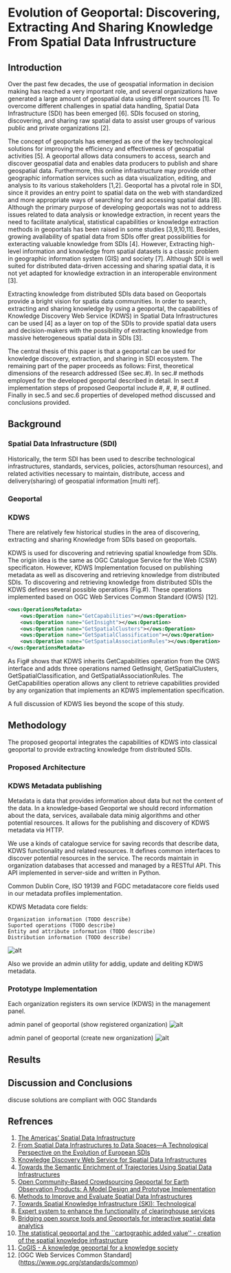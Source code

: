 # **Evolution of Geoportal: Discovering, Extracting And Sharing Knowledge From Spatial Data Infrustructure**

## Introduction

Over the past few decades, the use of geospatial information in decision making has reached a very important role, and several organizations have generated a large amount of geospatial data using different sources [1]. To overcome different  challenges in spatial data handling, Spatial Data Infrastructure (SDI) has been emerged [6]. SDIs focused on storing, discovering, and sharing raw spatial data to assist user groups of various public and private organizations [2].

The concept of geoportals has emerged as one of the key technological solutions for improving the efficiency and effectiveness of geospatial activities [5]. A geoportal allows data consumers to access, search and discover geospatial data and enables data producers to publish and share geospatial data. Furthermore, this online infrastructure may provide other geographic information services such as data visualization, editing, and analysis to its various stakeholders [1,2].
Geoportal has a pivotal role in SDI, since it provides an entry point to spatial data on the web with standardized and more appropriate ways of searching for and accessing spatial data [8].
Although the primary purpose of developing geoportals was not to address issues related to data analysis or knowledge extraction, in recent years the need to facilitate analytical, statistical capabilities or knowledge extraction methods in geoportals has been raised in some studies [3,9,10,11]. Besides, growing availability of spatial data from SDIs offer great possibilities for exteracting valuable knowledge from SDIs [4]. However, Extracting high-level information and knowledge from spatial datasets is a classic problem in geographic information system (GIS) and society [7]. Although SDI is well suited for distributed data-driven accessing and sharing spatial data, it is not yet adapted for knowledge extraction in an interoperable environment [3].

Extracting knowledge from distributed SDIs data based on Geoportals provide  a bright vision for spatia data communities. In order to search, extracting and sharing knowledge by using a geoportal, the capabilities of Knowledge Discovery Web Service (KDWS) in Spatial Data Infrastructures  can be used [4] as a layer on top of the SDIs to provide spatial data users and decision-makers with the possibility of extracting knowledge from massive heterogeneous spatial data in SDIs [3].

The central thesis of this paper is that a geoportal can be used for knowledge discovery, extraction, and sharing in SDI ecosystem. The remaining part of the paper proceeds as follows: First, theoretical dimensions of the research addressed (See sec.#). In sec.# methods employed for the developed geoportal described in detail. In sect.# implementation steps of proposed Geoportal include #, #, #, # outlined. Finally in sec.5 and sec.6 properties of developed method discussed and conclusions provided.

## Background

### Spatial Data Infrastructure (SDI)
Historically, the term SDI has been used to describe technological infrastructures, standards, services, policies, actors(human resources), and related activities necessary to maintain, distribute, access and delivery(sharing) of geospatial information [multi ref]. 


### Geoportal

### KDWS
There are relatively few historical studies in the area of discovering, extracting and sharing Knowledge from SDIs based on geoportals.


KDWS is used for discovering and retrieving spatial knowledge from SDIs. The origin idea is the same as OGC Catalogue Service for the Web (CSW) specificaton. However, KDWS Implementation focused on publishing metadata as well as discovering and retrieving knowledge from distributed SDIs. To discovering and retrieving knowledge from distributed SDIs the KDWS defines several possible operations (Fig.#). These operations implemented based on OGC Web Services Common Standard (OWS) [12].

```xml
<ows:OperationsMetadata>
    <ows:Operation name="GetCapabilities"></ows:Operation>
    <ows:Operation name="GetInsight"></ows:Operation>
    <ows:Operation name="GetSpatialClusters"></ows:Operation>
    <ows:Operation name="GetSpatialClassification"></ows:Operation>
    <ows:Operation name="GetSpatialAssociationRules"></ows:Operation>
</ows:OperationsMetadata>
```
As Fig# shows that KDWS inherits GetCapabilities operation from the OWS interface and adds three operations named GetInsight, GetSpatialClusters, GetSpatialClassification, and GetSpatialAssociationRules. The GetCapabilities operation allows any client to retrieve capabilities provided by any organization that implements an KDWS  implementation specification.

A full discussion of KDWS lies beyond the scope of this study.

## Methodology
The proposed geoportal integrates the capabilities of KDWS into classical geoportal to provide extracting knowledge from distributed SDIs.


### Proposed Architecture

### KDWS Metadata publishing

Metadata is data that provides information about data but not the content of the data. In a knowledge-based Geoportal we should record information about the data, services, availabale data minig algorithms and other potential resources. It allows for the publishing and discovery of KDWS metadata via HTTP.

We use a kinds of catalogue service for saving records that describe  data, KDWS functionality and related resources. It defines common interfaces to discover potential resources in the service. The records maintain in organization databases that accessed and managed by a RESTful API. This API  implemented in server-side and written in Python.

Common Dublin Core, ISO 19139 and FGDC metadatacore core fields used in our metadata profiles implementation.

KDWS Metadata core fields:

    Organization information (TODO describe)
    Suported operations (TODO describe)
    Entity and attribute information (TODO describe)
    Distribution information (TODO describe)

![alt](docs/figures/metadat_publishing.png)

Also we provide an admin utility for addig, update and deliting KDWS metadata.

### Prototype Implementation
Each organization registers its own service (KDWS) in the management panel.

admin panel of geoportal (show registered organization)
![alt](docs/figures/admin_panel_organization.PNG)

admin panel of geoportal (create new organization)
![alt](docs/figures/adding_new_organization.PNG)

## Results

## Discussion and Conclusions
discuse solutions are compliant with OGC Standards

## Refrences

1. [The Americas’ Spatial Data Infrastructure](https://www.mdpi.com/2220-9964/8/10/432/htm)
2. [From Spatial Data Infrastructures to Data Spaces—A Technological Perspective on the Evolution of European SDIs](https://www.mdpi.com/2220-9964/9/3/176)
3. [Knowledge Discovery Web Service for Spatial Data Infrastructures](https://www.mdpi.com/2220-9964/10/1/12)
4. [Towards the Semantic Enrichment of Trajectories Using Spatial Data Infrastructures](https://www.mdpi.com/2220-9964/10/12/825/htm)
5. [Open Community-Based Crowdsourcing Geoportal for Earth Observation Products: A Model Design and Prototype Implementation](https://www.mdpi.com/2220-9964/10/1/24/htm)
6. [Methods to Improve and Evaluate Spatial Data Infrastructures](https://lucris.lub.lu.se/ws/portalfiles/portal/5908447/2440815.pdf)
7. [Towards Spatial Knowledge Infrastructure (SKI): Technological](https://agile-online.org/conference_paper/cds/agile_2018/shortpapers/89%20AGILE_2018_Rivised%20Paper.pdf)
8. [Expert system to enhance the functionality of clearinghouse services](https://www.sciencedirect.com/science/article/pii/S0198971510000621)
9. [Bridging open source tools and Geoportals for interactive spatial data analytics](https://www.tandfonline.com/doi/full/10.1080/10095020.2019.1645497)
10. [The statistical geoportal and the ``cartographic added value'' - creation of the spatial knowledge infrastructure](https://www.researchgate.net/publication/258646417_The_statistical_geoportal_and_the_cartographic_added_value''_-_creation_of_the_spatial_knowledge_infrastructure)
11. [CoGIS - A knowledge geoportal for a knowledge society](http://www.saeon.ac.za/enewsleter-archives/2009/july-2009/cogis-a-knowledge-geoportal-for-a-knowledge-society)
12. [OGC Web Services Common Standard] (https://www.ogc.org/standards/common)
